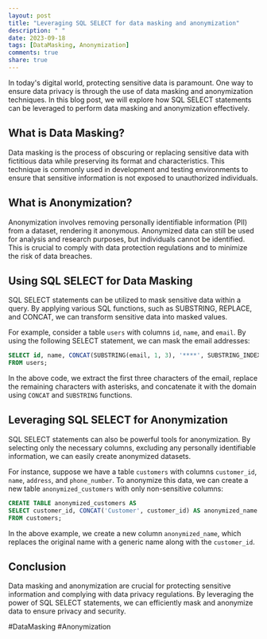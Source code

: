 ```yaml
---
layout: post
title: "Leveraging SQL SELECT for data masking and anonymization"
description: " "
date: 2023-09-18
tags: [DataMasking, Anonymization]
comments: true
share: true
---
```


In today's digital world, protecting sensitive data is paramount. One way to ensure data privacy is through the use of data masking and anonymization techniques. In this blog post, we will explore how SQL SELECT statements can be leveraged to perform data masking and anonymization effectively.

## What is Data Masking?

Data masking is the process of obscuring or replacing sensitive data with fictitious data while preserving its format and characteristics. This technique is commonly used in development and testing environments to ensure that sensitive information is not exposed to unauthorized individuals.

## What is Anonymization?

Anonymization involves removing personally identifiable information (PII) from a dataset, rendering it anonymous. Anonymized data can still be used for analysis and research purposes, but individuals cannot be identified. This is crucial to comply with data protection regulations and to minimize the risk of data breaches.

## Using SQL SELECT for Data Masking

SQL SELECT statements can be utilized to mask sensitive data within a query. By applying various SQL functions, such as SUBSTRING, REPLACE, and CONCAT, we can transform sensitive data into masked values.

For example, consider a table `users` with columns `id`, `name`, and `email`. By using the following SELECT statement, we can mask the email addresses:

```sql
SELECT id, name, CONCAT(SUBSTRING(email, 1, 3), '****', SUBSTRING_INDEX(email, '@', -1)) AS masked_email 
FROM users;
```

In the above code, we extract the first three characters of the email, replace the remaining characters with asterisks, and concatenate it with the domain using `CONCAT` and `SUBSTRING` functions.

## Leveraging SQL SELECT for Anonymization

SQL SELECT statements can also be powerful tools for anonymization. By selecting only the necessary columns, excluding any personally identifiable information, we can easily create anonymized datasets.

For instance, suppose we have a table `customers` with columns `customer_id`, `name`, `address`, and `phone_number`. To anonymize this data, we can create a new table `anonymized_customers` with only non-sensitive columns:

```sql
CREATE TABLE anonymized_customers AS
SELECT customer_id, CONCAT('Customer', customer_id) AS anonymized_name
FROM customers;
```

In the above example, we create a new column `anonymized_name`, which replaces the original name with a generic name along with the `customer_id`.

## Conclusion

Data masking and anonymization are crucial for protecting sensitive information and complying with data privacy regulations. By leveraging the power of SQL SELECT statements, we can efficiently mask and anonymize data to ensure privacy and security.

#DataMasking #Anonymization